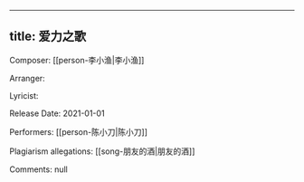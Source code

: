 
---
title: 爱力之歌
---
Composer: [[person-李小渔|李小渔]]

Arranger: 

Lyricist: 

Release Date: 2021-01-01

Performers: [[person-陈小刀|陈小刀]]

Plagiarism allegations:
[[song-朋友的酒|朋友的酒]]

Comments:
null
